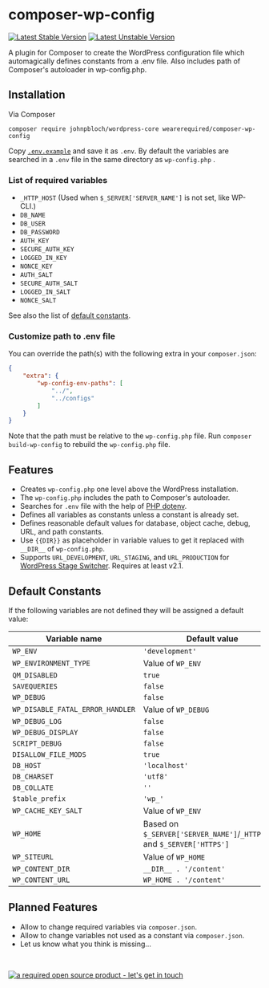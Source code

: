 # composer-wp-config

[![Latest Stable Version](https://poser.pugx.org/wearerequired/composer-wp-config/v/stable)](https://packagist.org/packages/wearerequired/composer-wp-config)
[![Latest Unstable Version](https://poser.pugx.org/wearerequired/composer-wp-config/v/unstable)](https://packagist.org/packages/wearerequired/composer-wp-config)

A plugin for Composer to create the WordPress configuration file which automagically defines constants from a .env file. Also includes path of Composer's autoloader in wp-config.php.

## Installation

Via Composer

```
composer require johnpbloch/wordpress-core wearerequired/composer-wp-config
```

Copy [`.env.example`](res/.env.example) and save it as `.env`. By default the variables are searched in a `.env` file in the same directory as `wp-config.php` .

### List of required variables

* `_HTTP_HOST` (Used when `$_SERVER['SERVER_NAME']` is not set, like WP-CLI.)
* `DB_NAME`
* `DB_USER`
* `DB_PASSWORD`
* `AUTH_KEY`
* `SECURE_AUTH_KEY`
* `LOGGED_IN_KEY`
* `NONCE_KEY`
* `AUTH_SALT`
* `SECURE_AUTH_SALT`
* `LOGGED_IN_SALT`
* `NONCE_SALT`

See also the list of [default constants](#default-constants).

### Customize path to .env file
You can override the path(s) with the following extra in your `composer.json`:

```json
{
    "extra": {
        "wp-config-env-paths": [
            "../",
            "../configs"
        ]
    }
}
```

Note that the path must be relative to the `wp-config.php` file. Run `composer build-wp-config` to rebuild the `wp-config.php` file.

## Features

* Creates `wp-config.php` one level above the WordPress installation.
* The `wp-config.php` includes the path to Composer's autoloader.
* Searches for `.env` file with the help of [PHP dotenv](https://github.com/vlucas/phpdotenv).
* Defines all variables as constants unless a constant is already set.
* Defines reasonable default values for database, object cache, debug, URL, and path constants.
* Use `{{DIR}}` as placeholder in variable values to get it replaced with `__DIR__` of `wp-config.php`.
* Supports `URL_DEVELOPMENT`, `URL_STAGING`, and `URL_PRODUCTION` for [WordPress Stage Switcher](https://github.com/roots/wp-stage-switcher). Requires at least v2.1.

## Default Constants

If the following variables are not defined they will be assigned a default value:

| Variable name | Default value |
|--------------------|------------------------------------|
| `WP_ENV` | `'development'` |
| `WP_ENVIRONMENT_TYPE` | Value of `WP_ENV` |
| `QM_DISABLED` | `true` |
| `SAVEQUERIES` | `false` |
| `WP_DEBUG` | `false` |
| `WP_DISABLE_FATAL_ERROR_HANDLER` | Value of `WP_DEBUG` |
| `WP_DEBUG_LOG` | `false` |
| `WP_DEBUG_DISPLAY` | `false` |
| `SCRIPT_DEBUG` | `false` |
| `DISALLOW_FILE_MODS` | `true` |
| `DB_HOST` | `'localhost'` |
| `DB_CHARSET` | `'utf8'` |
| `DB_COLLATE` | `''` |
| `$table_prefix` | `'wp_'` |
| `WP_CACHE_KEY_SALT` | Value of `WP_ENV` |
| `WP_HOME` | Based on `$_SERVER['SERVER_NAME']`/`_HTTP_HOST` and `$_SERVER['HTTPS']` |
| `WP_SITEURL` |  Value of `WP_HOME` |
| `WP_CONTENT_DIR` | `__DIR__ . '/content'` |
| `WP_CONTENT_URL` | `WP_HOME . '/content'` |

## Planned Features

* Allow to change required variables via `composer.json`.
* Allow to change variables not used as a constant via `composer.json`.
* Let us know what you think is missing…

<br>

[![a required open source product - let's get in touch](https://media.required.com/images/open-source-banner.png)](https://required.com/en/lets-get-in-touch/)
